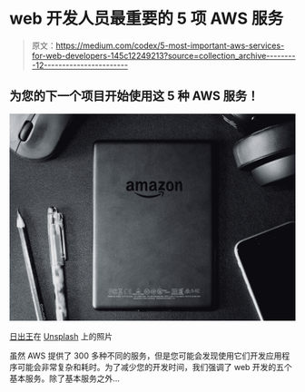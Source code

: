 # web 开发人员最重要的 5 项 AWS 服务

> 原文：<https://medium.com/codex/5-most-important-aws-services-for-web-developers-145c12249213?source=collection_archive---------12----------------------->

## 为您的下一个项目开始使用这 5 种 AWS 服务！

![](img/14d48b2108b22e1560afd6dcfea48e95.png)

[日出王](https://unsplash.com/@sunriseking?utm_source=medium&utm_medium=referral)在 [Unsplash](https://unsplash.com?utm_source=medium&utm_medium=referral) 上的照片

虽然 AWS 提供了 300 多种不同的服务，但是您可能会发现使用它们开发应用程序可能会非常复杂和耗时。为了减少您的开发时间，我们强调了 web 开发的五个基本服务。除了基本服务之外…